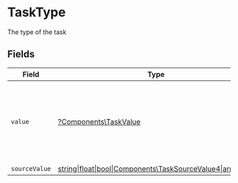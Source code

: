 # TaskType

The type of the task


## Fields

| Field                                                                                                                          | Type                                                                                                                           | Required                                                                                                                       | Description                                                                                                                    | Example                                                                                                                        |
| ------------------------------------------------------------------------------------------------------------------------------ | ------------------------------------------------------------------------------------------------------------------------------ | ------------------------------------------------------------------------------------------------------------------------------ | ------------------------------------------------------------------------------------------------------------------------------ | ------------------------------------------------------------------------------------------------------------------------------ |
| `value`                                                                                                                        | [?Components\TaskValue](../../Models/Components/TaskValue.md)                                                                  | :heavy_minus_sign:                                                                                                             | The unified value for the type of the task. If the provider does not specify this type, the value will be set to UnmappedValue | action                                                                                                                         |
| `sourceValue`                                                                                                                  | [string\|float\|bool\|Components\TaskSourceValue4\|array\|null](../../Models/Components/TaskSourceValue.md)                    | :heavy_minus_sign:                                                                                                             | N/A                                                                                                                            |                                                                                                                                |
